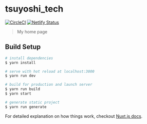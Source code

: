 # tsuyoshi_tech

[![CircleCI](https://circleci.com/gh/Tsuyoshi84/tsuyoshi_tech.svg?style=svg&circle-token=d5f7abcee07016bd30a9d21ae8dc6aa853b74aa1)](https://circleci.com/gh/Tsuyoshi84/tsuyoshi_tech)
[![Netlify Status](https://api.netlify.com/api/v1/badges/22ae1a06-3930-4a8d-af22-f8e5969bd4d3/deploy-status)](https://app.netlify.com/sites/vigilant-ardinghelli-a333bc/deploys)

> My home page

## Build Setup

```bash
# install dependencies
$ yarn install

# serve with hot reload at localhost:3000
$ yarn run dev

# build for production and launch server
$ yarn run build
$ yarn start

# generate static project
$ yarn run generate
```

For detailed explanation on how things work, checkout [Nuxt.js docs](https://nuxtjs.org).
